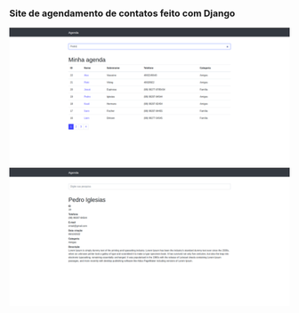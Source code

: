 ### Site de agendamento de contatos feito com Django

<img src="readme/index.png">
<img src="readme/detail.png">